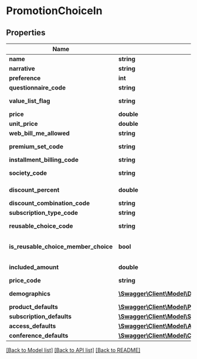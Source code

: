 # PromotionChoiceIn

## Properties
Name | Type | Description | Notes
------------ | ------------- | ------------- | -------------
**name** | **string** | The name of the promotion choice. | [optional] 
**narrative** | **string** | The narrative of the choice. | [optional] 
**preference** | **int** | The preference of the promotion choice. | [optional] 
**questionnaire_code** | **string** | The code for the extended demographics questionnaire. | [optional] 
**value_list_flag** | **string** | Determines if value will be displayed in value list for promotion items. | [optional] 
**price** | **double** | Deprecated as of 2016.6, Use UnitPrice instead. | [optional] 
**unit_price** | **double** | The price of the product using this promotion choice. | [optional] 
**web_bill_me_allowed** | **string** | Is bill me allowed from the web? | [optional] 
**premium_set_code** | **string** | A product that a customer can receive for free and what must be done to earn it. | [optional] 
**installment_billing_code** | **string** | The installment billing terms used. | [optional] 
**society_code** | **string** | A professional association which may be the source of content and typically involves membership levels and fees. | [optional] 
**discount_percent** | **double** | The percentage discount is applied to the item price.  A 40% discount is entered as 40. | [optional] 
**discount_combination_code** | **string** | Indicates how to combine this discount with other discounts. | [optional] 
**subscription_type_code** | **string** | A code for describing a group of similar subscriptions. | [optional] 
**reusable_choice_code** | **string** | The code identifying the module-specific reusable choice that this promotion choice pulls its defaults from. | [optional] 
**is_reusable_choice_member_choice** | **bool** | True if the {Advantage.Rest.Models.PromotionChoiceIn.ReusableChoiceCode} is for a member choice | [optional] 
**included_amount** | **double** | The amount of a subscription charge that is for a premium&#39;s postage. | [optional] 
**price_code** | **string** | Price Code to be used on the promotion choice | [optional] 
**demographics** | [**\Swagger\Client\Model\DemographicValue[]**](DemographicValue.md) | Demographic values saved on the promotion item record (CPNPMI-T). | [optional] 
**product_defaults** | [**\Swagger\Client\Model\ProductPromotionItemDefaultsIn**](ProductPromotionItemDefaultsIn.md) | PRO specific promotion choice defaults. | [optional] 
**subscription_defaults** | [**\Swagger\Client\Model\SubscriptionPromotionItemDefaultsIn**](SubscriptionPromotionItemDefaultsIn.md) | Cir specific promotion choice defaults. | [optional] 
**access_defaults** | [**\Swagger\Client\Model\AccessPromotionItemDefaultsIn**](AccessPromotionItemDefaultsIn.md) | AMB specific promotion choice defaults. | [optional] 
**conference_defaults** | [**\Swagger\Client\Model\ConferencePromotionItemDefaultsIn**](ConferencePromotionItemDefaultsIn.md) | CEM specific promotion choice defaults | [optional] 

[[Back to Model list]](../README.md#documentation-for-models) [[Back to API list]](../README.md#documentation-for-api-endpoints) [[Back to README]](../README.md)


